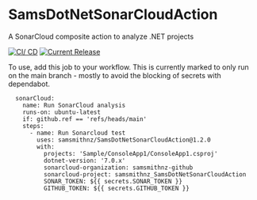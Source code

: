# SamsDotNetSonarCloudAction
A SonarCloud composite action to analyze .NET projects

[![CI/ CD](https://github.com/samsmithnz/SamsDotNetSonarCloudAction/actions/workflows/CI.yml/badge.svg)](https://github.com/samsmithnz/SamsDotNetSonarCloudAction/actions/workflows/CI.yml)
[![Current Release](https://img.shields.io/github/release/samsmithnz/SamsDotNetSonarCloudAction/all.svg)](https://github.com/samsmithnz/SamsDotNetSonarCloudAction/releases)

To use, add this job to your workflow. This is currently marked to only run on the main branch - mostly to avoid the blocking of secrets with dependabot. 

```
  sonarCloud:
    name: Run SonarCloud analysis
    runs-on: ubuntu-latest
    if: github.ref == 'refs/heads/main' 
    steps:
      - name: Run Sonarcloud test
        uses: samsmithnz/SamsDotNetSonarCloudAction@1.2.0
        with:
          projects: 'Sample/ConsoleApp1/ConsoleApp1.csproj'
          dotnet-version: '7.0.x'
          sonarcloud-organization: samsmithnz-github
          sonarcloud-project: samsmithnz_SamsDotNetSonarCloudAction
          SONAR_TOKEN: ${{ secrets.SONAR_TOKEN }}
          GITHUB_TOKEN: ${{ secrets.GITHUB_TOKEN }}
```

